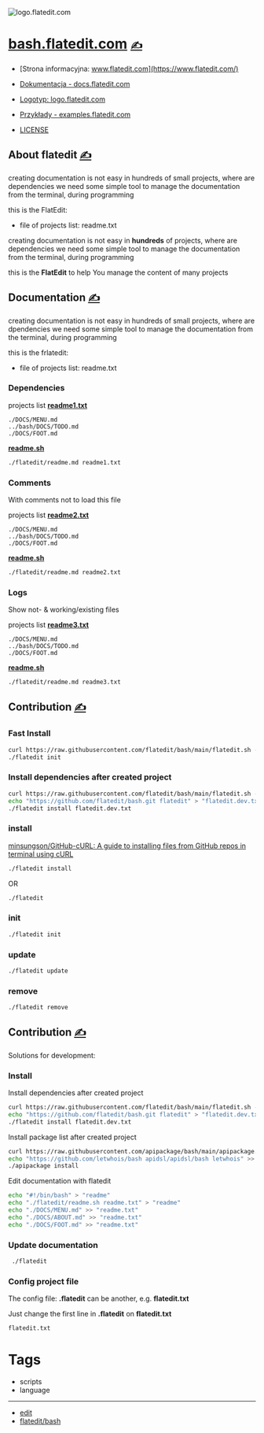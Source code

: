 
![logo.flatedit.com](https://logo.flatedit.com/1/cover.png)

# [bash.flatedit.com](https://bash.flatedit.com/) [<span style='font-size:20px;'>&#x270D;</span>](https://github.com/flatedit/bash/edit/main/DOCS/MENU.md) 

+ [Strona informacyjna: www.flatedit.com](https://www.flatedit.com/)
+ [Dokumentacja - docs.flatedit.com](https://docs.flatedit.com/)
+ [Logotyp: logo.flatedit.com](https://logo.flatedit.com/)
+ [Przykłady - examples.flatedit.com](http://examples.flatedit.com)

+ [LICENSE](../LICENSE)



## About flatedit [<span style='font-size:20px;'>&#x270D;</span>](https://github.com/flatedit/docs/edit/main/DOCS/ABOUT.md)


creating documentation is not easy in hundreds of small projects, where are dependencies
we need some simple tool to manage the documentation from the terminal, during programming

this is the FlatEdit:
+ file of projects list: readme.txt


creating documentation is not easy in **hundreds** of projects, where are dependencies
we need some simple tool to manage the documentation from the terminal, during programming

this is the **FlatEdit** to help You manage the content of many projects

## Documentation [<span style='font-size:20px;'>&#x270D;</span>](https://github.com/flatedit/examples/edit/main/DOCS/DOCS.md)

creating documentation is not easy in hundreds of small projects, where are dpendencies
we need some simple tool to manage the documentation from the terminal, during programming

this is the frlatedit:
+ file of projects list: readme.txt

### Dependencies

projects list [**readme1.txt**](readme1.txt)
```
./DOCS/MENU.md
../bash/DOCS/TODO.md
./DOCS/FOOT.md
```
[**readme.sh**](readme.sh)
```bash
./flatedit/readme.md readme1.txt
```

### Comments

With comments not to load this file

projects list [**readme2.txt**](readme2.txt)
```
./DOCS/MENU.md
../bash/DOCS/TODO.md
./DOCS/FOOT.md
```
[**readme.sh**](readme.sh)
```bash
./flatedit/readme.md readme2.txt
```


### Logs 

Show not- & working/existing files


projects list [**readme3.txt**](readme3.txt)
```
./DOCS/MENU.md
../bash/DOCS/TODO.md
./DOCS/FOOT.md
```
[**readme.sh**](readme.sh)
```bash
./flatedit/readme.md readme3.txt
```

## Contribution [<span style='font-size:20px;'>&#x270D;</span>](https://github.com/flatedit/bash/edit/main/DOCS/START.md)

### Fast Install

```bash
curl https://raw.githubusercontent.com/flatedit/bash/main/flatedit.sh -o flatedit
./flatedit init
```

### Install dependencies after created project

```bash
curl https://raw.githubusercontent.com/flatedit/bash/main/flatedit.sh -o flatedit
echo "https://github.com/flatedit/bash.git flatedit" > "flatedit.dev.txt"
./flatedit install flatedit.dev.txt
```

### install

[minsungson/GitHub-cURL: A guide to installing files from GitHub repos in terminal using cURL](https://github.com/minsungson/GitHub-cURL)

```bash
./flatedit install
```
OR

```bash
./flatedit
```

### init

```bash
./flatedit init
```

### update

```bash
./flatedit update
```


### remove

```bash
./flatedit remove
```


## Contribution [<span style='font-size:20px;'>&#x270D;</span>](https://github.com/flatedit/examples/edit/main/DOCS/CONTRIBUTION.md)


Solutions for development:

### Install

Install dependencies after created project
```bash
curl https://raw.githubusercontent.com/flatedit/bash/main/flatedit.sh -o flatedit
echo "https://github.com/flatedit/bash.git flatedit" > "flatedit.dev.txt"
./flatedit install flatedit.dev.txt
```


Install package list after created project
```bash
curl https://raw.githubusercontent.com/apipackage/bash/main/apipackage.sh -o apipackage
echo "https://github.com/letwhois/bash apidsl/apidsl/bash letwhois" >> "apipackage.txt"
./apipackage install
```

Edit documentation with flatedit
```bash
echo "#!/bin/bash" > "readme"
echo "./flatedit/readme.sh readme.txt" > "readme"
echo "./DOCS/MENU.md" >> "readme.txt"
echo "./DOCS/ABOUT.md" >> "readme.txt"
echo "./DOCS/FOOT.md" >> "readme.txt"
```

### Update documentation

```bash
 ./flatedit
```

### Config project file

The config file: **.flatedit** can be another, e.g. **flatedit.txt**

Just change the first line in  **.flatedit** on **flatedit.txt**
```bash
flatedit.txt
```





# Tags

+ scripts
+ language

---

+ [edit](https://github.com/flatedit/bash/edit/main/README.md)
+ [flatedit/bash](https://github.com/flatedit/bash)
